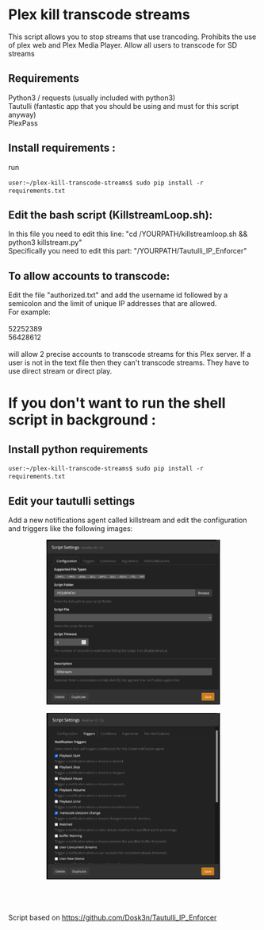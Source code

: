 # Plex kill transcode streams

This script allows you to stop streams that use trancoding.
Prohibits the use of plex web and Plex Media Player.
Allow all users to transcode for SD streams

## Requirements

Python3 / requests (usually included with python3)<br>
Tautulli (fantastic app that you should be using and must for this script anyway)<br>
PlexPass




## Install requirements :

run

   ```shell
   user:~/plex-kill-transcode-streams$ sudo pip install -r requirements.txt
   ```

## Edit the bash script (KillstreamLoop.sh):

In this file you need to edit this line: "cd /YOURPATH/killstreamloop.sh && python3 killstream.py" <br>
Specifically you need to edit this part: "/YOURPATH/Tautulli_IP_Enforcer" <br>

## To allow accounts to transcode:

Edit the file "authorized.txt" and add the username id followed by a semicolon and the limit of unique IP addresses that are allowed. <br>For example:<br><br>52252389<br>56428612<br><br>will allow 2 precise accounts to transcode streams for this Plex server. If a user is not in the text file then they can't transcode streams. They have to use direct stream or direct play.


# If you don't want to run the shell script in background :


## Install python requirements

   ```shell
   user:~/plex-kill-transcode-streams$ sudo pip install -r requirements.txt
   ```

## Edit your tautulli settings

Add a new notifications agent called killstream and edit the configuration and triggers like the following images:

<p align="center">
  <img src="./img/settings.png" width="350" title="settings">
</p>

<p align="center">
  <img src="./img/triggers.png" width="350" title="triggers">
</p>


<br><br><br>
Script based on https://github.com/Dosk3n/Tautulli_IP_Enforcer
